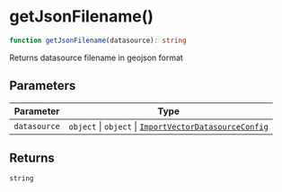 # getJsonFilename()

```ts
function getJsonFilename(datasource): string
```

Returns datasource filename in geojson format

## Parameters

| Parameter | Type |
| ------ | ------ |
| `datasource` | `object` \| `object` \| [`ImportVectorDatasourceConfig`](../type-aliases/ImportVectorDatasourceConfig.md) |

## Returns

`string`
